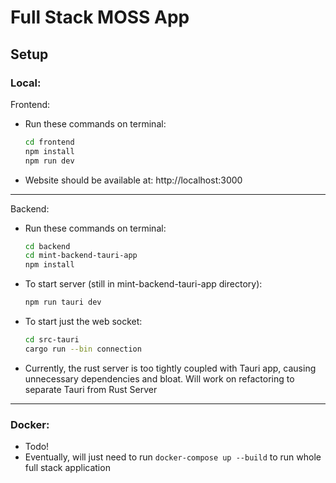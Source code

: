 # Full Stack MOSS App
## Setup
### Local:


Frontend:
- Run these commands on terminal:
    ```sh
    cd frontend
    npm install
    npm run dev
    ```
- Website should be available at: http://localhost:3000

---

Backend:
- Run these commands on terminal:
    ```sh
    cd backend
    cd mint-backend-tauri-app
    npm install
    ```
- To start server (still in mint-backend-tauri-app directory):
    ```sh
    npm run tauri dev
    ```
- To start just the web socket:
    ```sh
    cd src-tauri
    cargo run --bin connection
    ```
- Currently, the rust server is too tightly coupled with Tauri app, causing unnecessary dependencies and bloat. Will work on refactoring to separate Tauri from Rust Server
---

### Docker:
- Todo!
- Eventually, will just need to run `docker-compose up --build` to run whole full stack application
